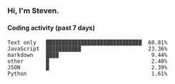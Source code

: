 ### Hi, I'm Steven.

#### Coding activity (past 7 days)
```
Text only   ▓▓▓▓▓▓▓▓▓▓▓▓▓▓▓▓▓▓▓▓▓▓▓▓▓▓▓▓▓▓  60.81%
JavaScript  ▓▓▓▓▓▓▓▓▓▓▓                     23.36%
markdown    ▓▓▓▓                             9.44%
other       ▓                                2.40%
JSON        ▓                                2.39%
Python                                       1.61%
```
